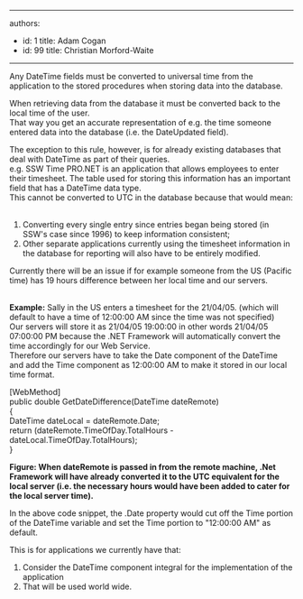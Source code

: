 

---
authors:
  - id: 1
    title: Adam Cogan
  - id: 99
    title: Christian Morford-Waite
---




<span class='intro'> <p>Any DateTime fields must be converted to universal time from the application to the stored procedures when storing data into the database.</p><p>When retrieving data from the database it must be converted back to the local time of the user.<br>That way you get an accurate representation of e.g. the time someone entered data into the database (i.e. the DateUpdated field).</p><p>The exception to this rule, however, is for already existing databases that deal with DateTime as part of their queries.<br>e.g. SSW Time PRO.NET is an application that allows employees to enter their timesheet. The table used for storing this information has an important field that has a DateTime data type.<br>This cannot be converted to UTC in the database because that would mean&#58;<br>&#160;</p><ol><li>Converting every single entry since entries began being stored (in SSW's case since 1996) to keep information consistent;</li><li>Other separate applications currently using the timesheet information in the database for reporting will also have to be entirely modified.</li></ol><p>Currently there will be an issue if for example someone from the US (Pacific time) has 19 hours difference between her local time and our servers.<br><br></p> </span>

<p><strong>​​​Example&#58;</strong>&#160;Sally in the US enters a timesheet for the 21/04/05. (which will default to have a time of 12&#58;00&#58;00 AM since the time was not specified)<br>Our servers will store it as 21/04/05 19&#58;00&#58;00 in other words 21/04/05 07&#58;00&#58;00 PM because the .NET Framework will automatically convert the time accordingly for our Web Service.<br>Therefore our servers have to take the Date component of the DateTime and add the Time component as 12&#58;00&#58;00 AM to make it stored in our local time format.<br></p><p class="ssw15-rteElement-CodeArea">[WebMethod] <br>public double GetDateDifference(DateTime dateRemote) <br>&#123; <br>DateTime dateLocal = dateRemote.Date; <br>​​return (dateRemote.TimeOfDay.TotalHours - <br>​​dateLocal.TimeOfDay.TotalHours); <br>​&#125;</p><p><strong>Figure&#58; When dateRemote is passed in from the remote machine, .Net Framework will have already converted it to the UTC equivalent for the local server (i.e. the necessary hours would have been added to cater for the local server time).</strong></p><p>In the above code snippet, the .Date property would cut off the Time portion of the DateTime variable and set the Time portion to &quot;12&#58;00&#58;00 AM&quot; as default.</p><p>This is for applications we currently have that&#58;</p><ol><li>Consider the DateTime component integral for the implementation of the application</li><li>That will be used world wide.</li></ol><p><br></p>



